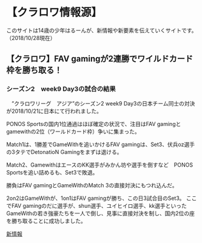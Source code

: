# 【クラロワ情報源】
このサイトは14歳の少年はるーんが、新情報や新要素を伝えていくサイトです。（2018/10/28現在）

## 【クラロワ】FAV gamingが2連勝でワイルドカード枠を勝ち取る！

### シーズン2　week9 Day3の試合の結果

　”クラロワリーグ　アジア”のシーズン2 week9 Day3の日本チーム同士の対決が2018/10/21に日本にて行われました。
 
 PONOS Sportsの国内1位通過はほぼ確定の状況で、注目はFAV gamingとgamewithの2位（ワールドカード枠）争いに集まった。
 
 Match1は、1勝差でGameWithを追いかけるFAV gamingは、Set3、伏兵oz選手の3タテでDetonatioN Gamingをまずは退ける。
 
 Match2、GamewithはエースのKK選手がみかん坊や選手を倒すなど　PONOS Sportsを追い詰めるも、Set3で敗退。
 
 勝負はFAV gamingとGameWithのMatch 3の直接対決にもつれ込んだ。
 
 2on2はGameWithが、1on1はFAV gamingが勝ち、この日3試合目のSet3。
 ここでFAV gamingのだに選手が、shun選手、ユイヒイロ選手、kk選手といったGameWithの若き強豪たちを一人で倒し、見事に直接対決を制し、国内2位の座を勝ち取ることに成功しました。
 
 [新情報](./kurarowanoshinjyouhou)
